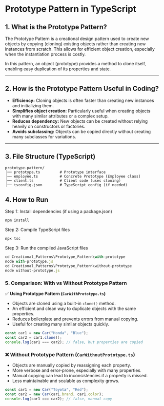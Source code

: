 # Prototype Pattern in TypeScript

## 1. What is the Prototype Pattern?

The Prototype Pattern is a creational design pattern used to create new objects by copying (cloning) existing objects rather than creating new instances from scratch. This allows for efficient object creation, especially when the instantiation process is costly.

In this pattern, an object (prototype) provides a method to clone itself, enabling easy duplication of its properties and state.

---

## 2. How is the Prototype Pattern Useful in Coding?

- **Efficiency:** Cloning objects is often faster than creating new instances and initializing them.
- **Simplifies object creation:** Particularly useful when creating objects with many similar attributes or a complex setup.
- **Reduces dependency:** New objects can be created without relying heavily on constructors or factories.
- **Avoids subclassing:** Objects can be copied directly without creating many subclasses for variations.

---

## 3. File Structure (TypeScript)

```
prototype-pattern/
│── prototype.ts         # Prototype interface
│── employee.ts          # Concrete Prototype (Employee class)
│── client.ts            # Client code (uses cloning)
│── tsconfig.json        # TypeScript config (if needed)

```

## 4. How to Run

 Step 1: Install dependencies (if using a package.json)
```typescript
npm install
```
 Step 2: Compile TypeScript files
```typescript
npx tsc
```
 Step 3: Run the compiled JavaScript files

```typescript
cd Creational_Patterns\Prototype_Pattern\with-prototype
node with-prototype.js
cd Creational_Patterns\Prototype_Pattern\without-prototype
node without-prototype.js
```

### 5️. Comparison: With vs Without Prototype Pattern

✅ **Using Prototype Pattern (`CarWithPrototype.ts`)**

- Objects are cloned using a built-in `clone()` method.
- An efficient and clean way to duplicate objects with the same properties.
- Reduces boilerplate and prevents errors from manual copying.
- Useful for creating many similar objects quickly.

```ts
const car1 = new Car("Honda", "Blue");
const car2 = car1.clone();
console.log(car1 === car2); // false, but properties are copied
```

### ❌ **Without Prototype Pattern** (`CarWithoutPrototype.ts`)

- Objects are manually copied by reassigning each property.
- More verbose and error-prone, especially with many properties.
- Manual copying can lead to inconsistencies if a property is missed.
- Less maintainable and scalable as complexity grows.

```ts
const car1 = new Car("Toyota", "Red");
const car2 = new Car(car1.brand, car1.color);
console.log(car1 === car2); // false, manual copy
```

